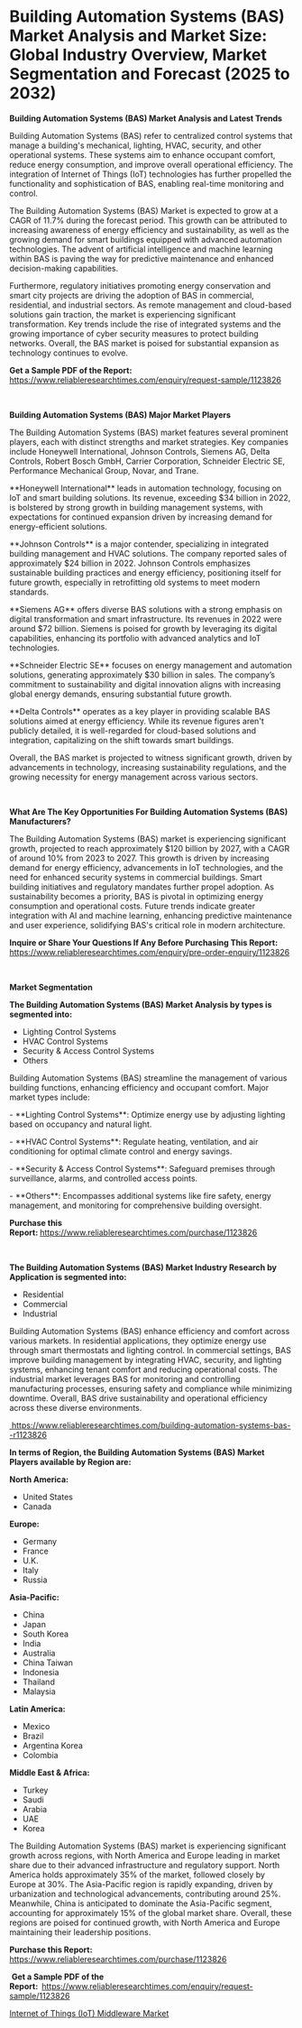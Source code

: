 <p><h1>Building Automation Systems (BAS) Market Analysis and Market Size: Global Industry Overview, Market Segmentation and Forecast (2025 to 2032)</h1></p><p><strong>Building Automation Systems (BAS) Market Analysis and Latest Trends</strong></p>
<p><p>Building Automation Systems (BAS) refer to centralized control systems that manage a building's mechanical, lighting, HVAC, security, and other operational systems. These systems aim to enhance occupant comfort, reduce energy consumption, and improve overall operational efficiency. The integration of Internet of Things (IoT) technologies has further propelled the functionality and sophistication of BAS, enabling real-time monitoring and control.</p><p>The Building Automation Systems (BAS) Market is expected to grow at a CAGR of 11.7% during the forecast period. This growth can be attributed to increasing awareness of energy efficiency and sustainability, as well as the growing demand for smart buildings equipped with advanced automation technologies. The advent of artificial intelligence and machine learning within BAS is paving the way for predictive maintenance and enhanced decision-making capabilities.</p><p>Furthermore, regulatory initiatives promoting energy conservation and smart city projects are driving the adoption of BAS in commercial, residential, and industrial sectors. As remote management and cloud-based solutions gain traction, the market is experiencing significant transformation. Key trends include the rise of integrated systems and the growing importance of cyber security measures to protect building networks. Overall, the BAS market is poised for substantial expansion as technology continues to evolve.</p></p>
<p><strong>Get a Sample PDF of the Report:&nbsp;</strong> <a href="https://www.reliableresearchtimes.com/enquiry/request-sample/1123826?utm_campaign=2222&utm_medium=2&utm_source=Github&utm_content=ia&utm_term=11032025&utm_id=building-automation-systems-bas">https://www.reliableresearchtimes.com/enquiry/request-sample/1123826</a></p>
<p>&nbsp;</p>
<p><strong>Building Automation Systems (BAS) Major Market Players</strong></p>
<p><p>The Building Automation Systems (BAS) market features several prominent players, each with distinct strengths and market strategies. Key companies include Honeywell International, Johnson Controls, Siemens AG, Delta Controls, Robert Bosch GmbH, Carrier Corporation, Schneider Electric SE, Performance Mechanical Group, Novar, and Trane.</p><p>**Honeywell International** leads in automation technology, focusing on IoT and smart building solutions. Its revenue, exceeding $34 billion in 2022, is bolstered by strong growth in building management systems, with expectations for continued expansion driven by increasing demand for energy-efficient solutions.</p><p>**Johnson Controls** is a major contender, specializing in integrated building management and HVAC solutions. The company reported sales of approximately $24 billion in 2022. Johnson Controls emphasizes sustainable building practices and energy efficiency, positioning itself for future growth, especially in retrofitting old systems to meet modern standards.</p><p>**Siemens AG** offers diverse BAS solutions with a strong emphasis on digital transformation and smart infrastructure. Its revenues in 2022 were around $72 billion. Siemens is poised for growth by leveraging its digital capabilities, enhancing its portfolio with advanced analytics and IoT technologies.</p><p>**Schneider Electric SE** focuses on energy management and automation solutions, generating approximately $30 billion in sales. The company’s commitment to sustainability and digital innovation aligns with increasing global energy demands, ensuring substantial future growth.</p><p>**Delta Controls** operates as a key player in providing scalable BAS solutions aimed at energy efficiency. While its revenue figures aren't publicly detailed, it is well-regarded for cloud-based solutions and integration, capitalizing on the shift towards smart buildings.</p><p>Overall, the BAS market is projected to witness significant growth, driven by advancements in technology, increasing sustainability regulations, and the growing necessity for energy management across various sectors.</p></p>
<p>&nbsp;</p>
<p><strong>What Are The Key Opportunities For Building Automation Systems (BAS) Manufacturers?</strong></p>
<p><p>The Building Automation Systems (BAS) market is experiencing significant growth, projected to reach approximately $120 billion by 2027, with a CAGR of around 10% from 2023 to 2027. This growth is driven by increasing demand for energy efficiency, advancements in IoT technologies, and the need for enhanced security systems in commercial buildings. Smart building initiatives and regulatory mandates further propel adoption. As sustainability becomes a priority, BAS is pivotal in optimizing energy consumption and operational costs. Future trends indicate greater integration with AI and machine learning, enhancing predictive maintenance and user experience, solidifying BAS's critical role in modern architecture.</p></p>
<p><strong>Inquire or Share Your Questions If Any Before Purchasing This Report:</strong> <a href="https://www.reliableresearchtimes.com/enquiry/pre-order-enquiry/1123826?utm_campaign=2222&utm_medium=2&utm_source=Github&utm_content=ia&utm_term=11032025&utm_id=building-automation-systems-bas">https://www.reliableresearchtimes.com/enquiry/pre-order-enquiry/1123826</a></p>
<p>&nbsp;</p>
<p><strong>Market Segmentation</strong></p>
<p><strong>The Building Automation Systems (BAS) Market Analysis by types is segmented into:</strong></p>
<p><ul><li>Lighting Control Systems</li><li>HVAC Control Systems</li><li>Security & Access Control Systems</li><li>Others</li></ul></p>
<p><p>Building Automation Systems (BAS) streamline the management of various building functions, enhancing efficiency and occupant comfort. Major market types include:</p><p>- **Lighting Control Systems**: Optimize energy use by adjusting lighting based on occupancy and natural light.</p><p>- **HVAC Control Systems**: Regulate heating, ventilation, and air conditioning for optimal climate control and energy savings.</p><p>- **Security & Access Control Systems**: Safeguard premises through surveillance, alarms, and controlled access points.</p><p>- **Others**: Encompasses additional systems like fire safety, energy management, and monitoring for comprehensive building oversight.</p></p>
<p><strong>Purchase this Report:&nbsp;</strong><a href="https://www.reliableresearchtimes.com/purchase/1123826?utm_campaign=2222&utm_medium=2&utm_source=Github&utm_content=ia&utm_term=11032025&utm_id=building-automation-systems-bas">https://www.reliableresearchtimes.com/purchase/1123826</a></p>
<p>&nbsp;</p>
<p><strong>The Building Automation Systems (BAS) Market Industry Research by Application is segmented into:</strong></p>
<p><ul><li>Residential</li><li>Commercial</li><li>Industrial</li></ul></p>
<p><p>Building Automation Systems (BAS) enhance efficiency and comfort across various markets. In residential applications, they optimize energy use through smart thermostats and lighting control. In commercial settings, BAS improve building management by integrating HVAC, security, and lighting systems, enhancing tenant comfort and reducing operational costs. The industrial market leverages BAS for monitoring and controlling manufacturing processes, ensuring safety and compliance while minimizing downtime. Overall, BAS drive sustainability and operational efficiency across these diverse environments.</p></p>
<p><a href="https://www.reliableresearchtimes.com/building-automation-systems-bas--r1123826?utm_campaign=2222&utm_medium=2&utm_source=Github&utm_content=ia&utm_term=11032025&utm_id=building-automation-systems-bas">&nbsp;https://www.reliableresearchtimes.com/building-automation-systems-bas--r1123826</a></p>
<p><strong>In terms of Region, the Building Automation Systems (BAS) Market Players available by Region are:</strong></p>
<p>
    <p> <strong> North America: </strong>
        <ul>
            <li>United States</li>
            <li>Canada</li>
        </ul>
        </p> 
    <p> <strong> Europe: </strong>
        <ul>
            <li>Germany</li>
            <li>France</li>
            <li>U.K.</li>
            <li>Italy</li>
            <li>Russia</li>
        </ul>
        </p> 
    <p> <strong> Asia-Pacific: </strong>
        <ul>
            <li>China</li>
            <li>Japan</li>
            <li>South Korea</li>
            <li>India</li>
            <li>Australia</li>
            <li>China Taiwan</li>
            <li>Indonesia</li>
            <li>Thailand</li>
            <li>Malaysia</li>
        </ul>
        </p> 
    <p> <strong> Latin America: </strong>
        <ul>
            <li>Mexico</li>
            <li>Brazil</li>
            <li>Argentina Korea</li>
            <li>Colombia</li>
        </ul>
        </p> 
    <p> <strong> Middle East & Africa: </strong>
        <ul>
            <li>Turkey</li>
            <li>Saudi</li>
            <li>Arabia</li>
            <li>UAE</li>
            <li>Korea</li>
        </ul>
    </p>
    </p>
<p><p>The Building Automation Systems (BAS) market is experiencing significant growth across regions, with North America and Europe leading in market share due to their advanced infrastructure and regulatory support. North America holds approximately 35% of the market, followed closely by Europe at 30%. The Asia-Pacific region is rapidly expanding, driven by urbanization and technological advancements, contributing around 25%. Meanwhile, China is anticipated to dominate the Asia-Pacific segment, accounting for approximately 15% of the global market share. Overall, these regions are poised for continued growth, with North America and Europe maintaining their leadership positions.</p></p>
<p><strong>Purchase this Report: </strong><a href="https://www.reliableresearchtimes.com/purchase/1123826?utm_campaign=2222&utm_medium=2&utm_source=Github&utm_content=ia&utm_term=11032025&utm_id=building-automation-systems-bas">https://www.reliableresearchtimes.com/purchase/1123826</a></p>
<p>&nbsp;<strong>Get a Sample PDF of the Report:&nbsp;&nbsp;</strong><a href="https://www.reliableresearchtimes.com/enquiry/request-sample/1123826?utm_campaign=2222&utm_medium=2&utm_source=Github&utm_content=ia&utm_term=11032025&utm_id=building-automation-systems-bas">https://www.reliableresearchtimes.com/enquiry/request-sample/1123826</a></p>
<p><strong></strong></p>
<p><p><a href="https://github.com/vilolakoreni/Market-Research-Report-List-1/blob/main/internet-of-things-iot-middleware-market.md?utm_campaign=2222&utm_medium=2&utm_source=Github&utm_content=ia&utm_term=11032025&utm_id=building-automation-systems-bas">Internet of Things (IoT) Middleware Market</a></p></p>